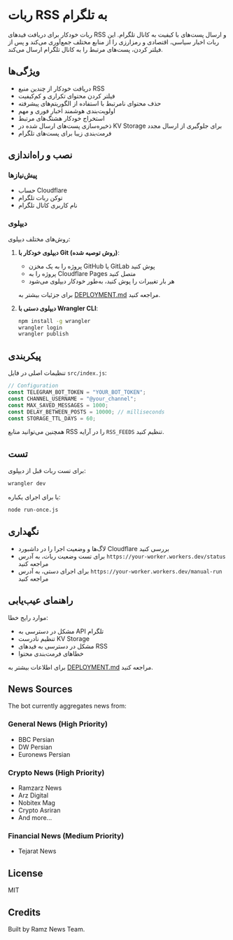 # ربات RSS به تلگرام

ربات خودکار برای دریافت فیدهای RSS و ارسال پست‌های با کیفیت به کانال تلگرام. این ربات اخبار سیاسی، اقتصادی و رمزارزی را از منابع مختلف جمع‌آوری می‌کند و پس از فیلتر کردن، پست‌های مرتبط را به کانال تلگرام ارسال می‌کند.

## ویژگی‌ها

- دریافت خودکار از چندین منبع RSS
- فیلتر کردن محتوای تکراری و کم‌کیفیت
- حذف محتوای نامرتبط با استفاده از الگوریتم‌های پیشرفته
- اولویت‌بندی هوشمند اخبار فوری و مهم
- استخراج خودکار هشتگ‌های مرتبط
- ذخیره‌سازی پست‌های ارسال شده در KV Storage برای جلوگیری از ارسال مجدد
- فرمت‌بندی زیبا برای پست‌های تلگرام

## نصب و راه‌اندازی

### پیش‌نیازها

- حساب Cloudflare
- توکن ربات تلگرام
- نام کاربری کانال تلگرام

### دیپلوی

روش‌های مختلف دیپلوی:

1. **دیپلوی خودکار با Git (روش توصیه شده)**:
   - پروژه را به یک مخزن GitHub یا GitLab پوش کنید
   - پروژه را به Cloudflare Pages متصل کنید
   - هر بار تغییرات را پوش کنید، به‌طور خودکار دیپلوی می‌شود
   
   برای جزئیات بیشتر به [DEPLOYMENT.md](./DEPLOYMENT.md) مراجعه کنید.

2. **دیپلوی دستی با Wrangler CLI**:
   ```bash
   npm install -g wrangler
   wrangler login
   wrangler publish
   ```

## پیکربندی

تنظیمات اصلی در فایل `src/index.js`:

```javascript
// Configuration
const TELEGRAM_BOT_TOKEN = "YOUR_BOT_TOKEN";
const CHANNEL_USERNAME = "@your_channel";
const MAX_SAVED_MESSAGES = 1000;
const DELAY_BETWEEN_POSTS = 10000; // milliseconds
const STORAGE_TTL_DAYS = 60;
```

همچنین می‌توانید منابع RSS را در آرایه `RSS_FEEDS` تنظیم کنید.

## تست

برای تست ربات قبل از دیپلوی:

```bash
wrangler dev
```

یا برای اجرای یکباره:

```bash
node run-once.js
```

## نگهداری

- لاگ‌ها و وضعیت اجرا را در داشبورد Cloudflare بررسی کنید
- برای تست وضعیت ربات، به آدرس `https://your-worker.workers.dev/status` مراجعه کنید
- برای اجرای دستی، به آدرس `https://your-worker.workers.dev/manual-run` مراجعه کنید

## راهنمای عیب‌یابی

موارد رایج خطا:
- مشکل در دسترسی به API تلگرام
- تنظیم نادرست KV Storage
- مشکل در دسترسی به فیدهای RSS
- خطاهای فرمت‌بندی محتوا

برای اطلاعات بیشتر به [DEPLOYMENT.md](./DEPLOYMENT.md) مراجعه کنید.

## News Sources

The bot currently aggregates news from:

### General News (High Priority)
- BBC Persian
- DW Persian
- Euronews Persian

### Crypto News (High Priority)
- Ramzarz News
- Arz Digital
- Nobitex Mag
- Crypto Asriran
- And more...

### Financial News (Medium Priority)
- Tejarat News

## License

MIT

## Credits

Built by Ramz News Team. 